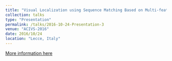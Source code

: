 ```yaml
---
title: "Visual Localization using Sequence Matching Based on Multi-feature Combination"
collection: talks
type: "Presentation"
permalink: /talks/2016-10-24-Presentation-3
venue: "ACIVS-2016"
date: 2016/10/24
location: "Lecce, Italy"
---
```


[More information here](http://acivs.org/acivs2016/)
